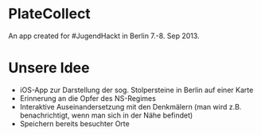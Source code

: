 PlateCollect
=========

An app created for #JugendHackt in Berlin 7.-8. Sep 2013.

# Unsere Idee
  * iOS-App zur Darstellung der sog. Stolpersteine in Berlin auf einer Karte
  * Erinnerung an die Opfer des NS-Regimes
  * Interaktive Auseinandersetzung mit den Denkmälern (man wird z.B. benachrichtigt, wenn man sich in der Nähe befindet)
  * Speichern bereits besuchter Orte
